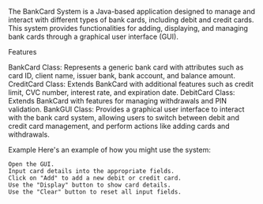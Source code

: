 The BankCard System is a Java-based application designed to manage and interact with different types of bank cards,
including debit and credit cards. This system provides functionalities for adding, displaying, and managing bank cards 
through a graphical user interface (GUI).

Features

BankCard Class:   Represents a generic bank card with attributes such as card ID, client name, issuer bank, bank account, and balance amount.
CreditCard Class: Extends BankCard with additional features such as credit limit, CVC number, interest rate, and expiration date.
DebitCard Class:  Extends BankCard with features for managing withdrawals and PIN validation.
BankGUI Class:    Provides a graphical user interface to interact with the bank card system, allowing users to switch between debit and credit card
                  management, and perform actions like adding cards and withdrawals.


Example
Here's an example of how you might use the system:

    Open the GUI.
    Input card details into the appropriate fields.
    Click on "Add" to add a new debit or credit card.
    Use the "Display" button to show card details.
    Use the "Clear" button to reset all input fields.
        
